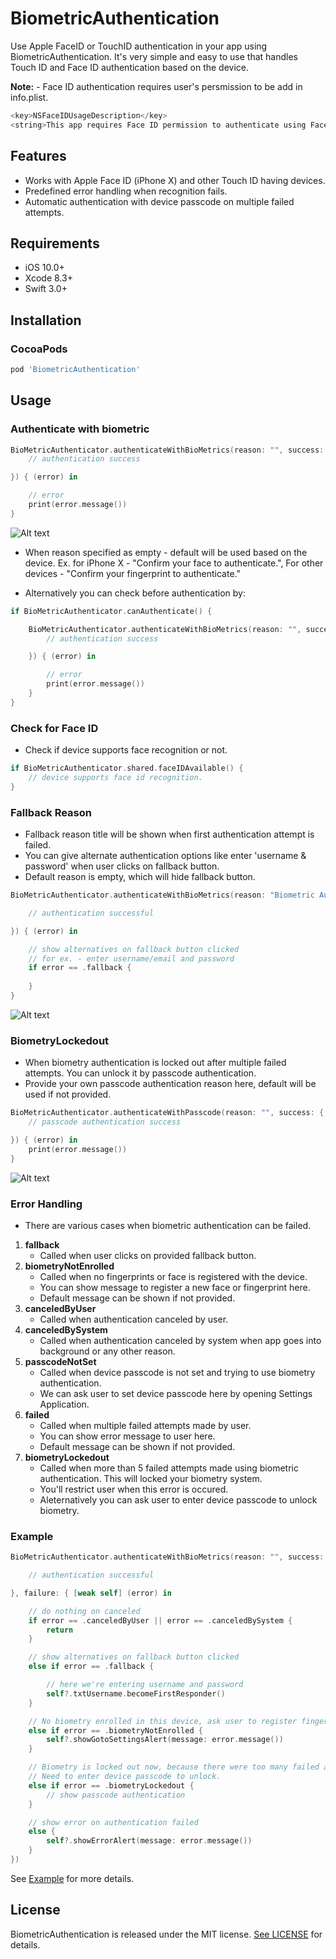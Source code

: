 # BiometricAuthentication
Use Apple FaceID or TouchID authentication in your app using BiometricAuthentication.
It's very simple and easy to use that handles Touch ID and Face ID authentication based on the device.

**Note:** - Face ID authentication requires user's persmission to be add in info.plist.
```swift
<key>NSFaceIDUsageDescription</key>
<string>This app requires Face ID permission to authenticate using Face recognition.</string>
```

## Features

- Works with Apple Face ID (iPhone X) and other Touch ID having devices.
- Predefined error handling when recognition fails.
- Automatic authentication with device passcode on multiple failed attempts.

## Requirements

- iOS 10.0+
- Xcode 8.3+
- Swift 3.0+

## Installation

### CocoaPods

```ruby
pod 'BiometricAuthentication'
```

## Usage

### Authenticate with biometric

```swift
BioMetricAuthenticator.authenticateWithBioMetrics(reason: "", success: {
    // authentication success

}) { (error) in

    // error
    print(error.message())
}
```
![Alt text](/Images/image1.png?raw=true "Authenticate")

- When reason specified as empty - default will be used based on the device. Ex. for iPhone X - "Confirm your face to authenticate.",  For other devices - "Confirm your fingerprint to authenticate."

- Alternatively you can check before authentication by:
```swift
if BioMetricAuthenticator.canAuthenticate() {

    BioMetricAuthenticator.authenticateWithBioMetrics(reason: "", success: {
        // authentication success

    }) { (error) in

        // error
        print(error.message())
    }
}
```
### Check for Face ID
- Check if device supports face recognition or not.
```swift
if BioMetricAuthenticator.shared.faceIDAvailable() {
    // device supports face id recognition.
}
```

### Fallback Reason
- Fallback reason title will be shown when first authentication attempt is failed.
- You can give alternate authentication options like enter 'username & password' when user clicks on fallback button.
- Default reason is empty, which will hide fallback button.

```swift
BioMetricAuthenticator.authenticateWithBioMetrics(reason: "Biometric Authentication", fallbackTitle: "Enter Credentails", success: {

    // authentication successful

}) { (error) in

    // show alternatives on fallback button clicked
    // for ex. - enter username/email and password
    if error == .fallback {
    
    }
}
```
![Alt text](/Images/image2.png?raw=true "Fallback title")

### BiometryLockedout
- When biometry authentication is locked out after multiple failed attempts. You can unlock it by passcode authentication.
- Provide your own passcode authentication reason here, default will be used if not provided.

```swift
BioMetricAuthenticator.authenticateWithPasscode(reason: "", success: {
    // passcode authentication success

}) { (error) in
    print(error.message())
}
```
![Alt text](/Images/image3.png?raw=true "Authenticate")

### Error Handling
- There are various cases when biometric authentication can be failed.

1. **fallback**
    - Called when user clicks on provided fallback button.
2. **biometryNotEnrolled**
    - Called when no fingerprints or face is registered with the device.
    - You can show message to register a new face or fingerprint here.
    - Default message can be shown if not provided.
3. **canceledByUser**
    - Called when authentication canceled by user.
4. **canceledBySystem**
    - Called when authentication canceled by system when app goes into background or any other reason.
5. **passcodeNotSet**
    - Called when device passcode is not set and trying to use biometry authentication.
    - We can ask user to set device passcode here by opening Settings Application.
6. **failed**
    - Called when multiple failed attempts made by user.
    - You can show error message to user here.
    - Default message can be shown if not provided.
7. **biometryLockedout**
    - Called when more than 5 failed attempts made using biometric authentication. This will locked your biometry system.
    - You'll restrict user when this error is occured.
    - Aleternatively you can ask user to enter device passcode to unlock biometry.

### Example

```swift
BioMetricAuthenticator.authenticateWithBioMetrics(reason: "", success: {

    // authentication successful

}, failure: { [weak self] (error) in

    // do nothing on canceled
    if error == .canceledByUser || error == .canceledBySystem {
        return
    }

    // show alternatives on fallback button clicked
    else if error == .fallback {

        // here we're entering username and password
        self?.txtUsername.becomeFirstResponder()
    }

    // No biometry enrolled in this device, ask user to register fingerprint or face
    else if error == .biometryNotEnrolled {
        self?.showGotoSettingsAlert(message: error.message())
    }

    // Biometry is locked out now, because there were too many failed attempts.
    // Need to enter device passcode to unlock.
    else if error == .biometryLockedout {
        // show passcode authentication
    }

    // show error on authentication failed
    else {
        self?.showErrorAlert(message: error.message())
    }
})
```
See [Example](https://github.com/rushisangani/BiometricAuthentication/tree/master/BiometricAuthenticationExample) for more details.

## License

BiometricAuthentication is released under the MIT license. [See LICENSE](https://github.com/rushisangani/BiometricAuthentication/blob/master/LICENSE) for details.

